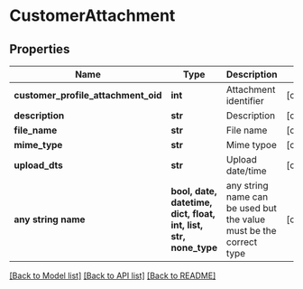 # CustomerAttachment


## Properties
Name | Type | Description | Notes
------------ | ------------- | ------------- | -------------
**customer_profile_attachment_oid** | **int** | Attachment identifier | [optional] 
**description** | **str** | Description | [optional] 
**file_name** | **str** | File name | [optional] 
**mime_type** | **str** | Mime typoe | [optional] 
**upload_dts** | **str** | Upload date/time | [optional] 
**any string name** | **bool, date, datetime, dict, float, int, list, str, none_type** | any string name can be used but the value must be the correct type | [optional]

[[Back to Model list]](../README.md#documentation-for-models) [[Back to API list]](../README.md#documentation-for-api-endpoints) [[Back to README]](../README.md)



